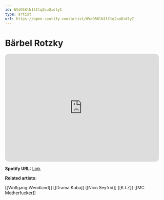 ```yaml
---
id: 6VdO5KlN1lCtq2ouDidlyI
type: artist
url: https://open.spotify.com/artist/6VdO5KlN1lCtq2ouDidlyI
---
```

# Bärbel Rotzky

<iframe style="border-radius:12px" src="https://open.spotify.com/embed/artist/6VdO5KlN1lCtq2ouDidlyI" width="100%" height="352" frameBorder="0" allowfullscreen="" allow="autoplay; clipboard-write; encrypted-media; fullscreen; picture-in-picture" loading="lazy"></iframe>

**Spotify URL:** [Link](https://open.spotify.com/artist/6VdO5KlN1lCtq2ouDidlyI)

**Related artists:**

[[Wolfgang Wendland]]
[[Drama Kuba]]
[[Nico Seyfrid]]
[[K.I.Z]]
[[MC Motherfucker]]
